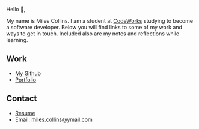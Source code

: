 Hello 👋, 

My name is Miles Collins. I am a student at [CodeWorks](https://boisecodeworks.com) studying to become a software developer. Below you will find links to some of my work and ways to get in touch. Included also are my notes and reflections while learning. 

## Work

  + [My Github](https://github.com/Miles-Collins)
  + [Portfolio](https://Miles-Collins.github.io/)

## Contact

  + [Resume](https://Miles-Collins.github.io/resume)
  + Email: miles.collins@ymail.com
  
